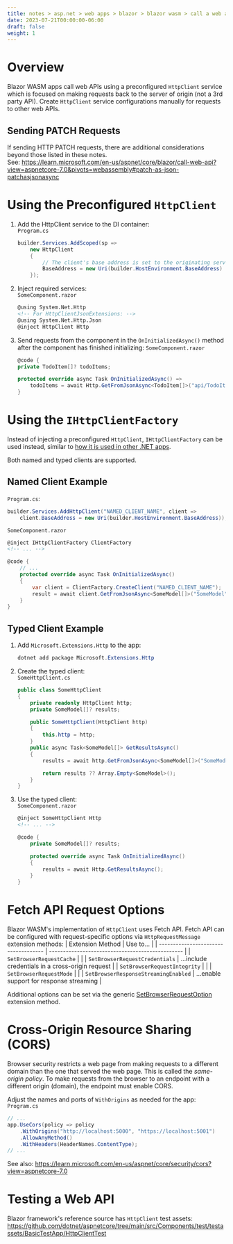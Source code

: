 ```yaml
---
title: notes > asp.net > web apps > blazor > blazor wasm > call a web api
date: 2023-07-21T00:00:00-06:00
draft: false
weight: 1
---
```


# Overview
Blazor WASM apps call web APIs using a preconfigured `HttpClient` service which is focused on <o>making requests back to the server of origin</o> (not a 3rd party API).  Create `HttpClient` service configurations manually for requests to other web APIs.

## Sending PATCH Requests
If sending HTTP PATCH requests, there are additional considerations beyond those listed in these notes.  
See: https://learn.microsoft.com/en-us/aspnet/core/blazor/call-web-api?view=aspnetcore-7.0&pivots=webassembly#patch-as-json-patchasjsonasync

# Using the Preconfigured `HttpClient`
1. Add the HttpClient service to the DI container:  
    `Program.cs`
    ```cs
    builder.Services.AddScoped(sp => 
        new HttpClient
        {
            // The client's base address is set to the originating server's address:
            BaseAddress = new Uri(builder.HostEnvironment.BaseAddress)
        });
    ```
2. Inject required services:  
    `SomeComponent.razor`
    ```html
    @using System.Net.Http 
    <!-- For HttpClientJsonExtensions: -->
    @using System.Net.Http.Json 
    @inject HttpClient Http
    ```

3. Send requests from the component in the `OnInitializedAsync()` method after the component has finished initializing:
    `SomeComponent.razor`
    ```cs
    @code {
    private TodoItem[]? todoItems;

    protected override async Task OnInitializedAsync() => 
        todoItems = await Http.GetFromJsonAsync<TodoItem[]>("api/TodoItems");
    }
    ```

# Using the `IHttpClientFactory`
Instead of injecting a preconfigured `HttpClient`, `IHttpClientFactory` can be used instead, similar to [how it is used in other .NET apps](../../../../dotnet/web/http/ihttpclientfactory.md).

Both named and typed clients are supported.

## Named Client Example  
`Program.cs`:
```cs
builder.Services.AddHttpClient("NAMED_CLIENT_NAME", client => 
    client.BaseAddress = new Uri(builder.HostEnvironment.BaseAddress));
```

`SomeComponent.razor`
```html
@inject IHttpClientFactory ClientFactory
<!-- ... -->
```
```cs
@code {
    // ...
    protected override async Task OnInitializedAsync()
    {
        var client = ClientFactory.CreateClient("NAMED_CLIENT_NAME");
        result = await client.GetFromJsonAsync<SomeModel[]>("SomeModel");
    }
}
```

## Typed Client Example
1. Add `Microsoft.Extensions.Http` to the app:
    ```powershell
    dotnet add package Microsoft.Extensions.Http
    ```
2. Create the typed client:  
    `SomeHttpClient.cs`
    ```cs
    public class SomeHttpClient
    {
        private readonly HttpClient http;
        private SomeModel[]? results;

        public SomeHttpClient(HttpClient http)
        {
            this.http = http;
        }
        public async Task<SomeModel[]> GetResultsAsync()
        {
            results = await http.GetFromJsonAsync<SomeModel[]>("SomeModel");

            return results ?? Array.Empty<SomeModel>();
        }
    }
    ```
3. Use the typed client:  
    `SomeComponent.razor`
    ```html
    @inject SomeHttpClient Http
    <!-- ... -->
    ```
    ```cs
    @code {
        private SomeModel[]? results;

        protected override async Task OnInitializedAsync()
        {
            results = await Http.GetResultsAsync();
        }
    }
    ```

# Fetch API Request Options
Blazor WASM's implementation of `HttpClient` uses Fetch API.  Fetch API can be configured with request-specific options via `HttpRequestMessage` extension methods:
| Extension Method                     | Use to...                                        |
| ------------------------------------ | ------------------------------------------------ |
| `SetBrowserRequestCache`             |                                                  |
| `SetBrowserRequestCredentials`       | ...include credentials in a cross-origin request |
| `SetBrowserRequestIntegrity`         |                                                  |
| `SetBrowserRequestMode`              |                                                  |
| `SetBrowserResponseStreamingEnabled` | ...enable support for response streaming         |

Additional options can be set via the generic [SetBrowserRequestOption](https://learn.microsoft.com/en-us/dotnet/api/microsoft.aspnetcore.components.webassembly.http.webassemblyhttprequestmessageextensions.setbrowserrequestoption?view=aspnetcore-7.0) extension method.

# Cross-Origin Resource Sharing (CORS)
Browser security restricts a web page from making requests to a different domain than the one that served the web page.  This is called the *same-origin policy*.  <o>To make requests from the browser to an endpoint with a different origin (domain), the endpoint must enable CORS</o>.

Adjust the names and ports of `WithOrigins` as needed for the app:  
`Program.cs`
```cs
// ...
app.UseCors(policy => policy
    .WithOrigins("http://localhost:5000", "https://localhost:5001")
    .AllowAnyMethod()
    .WithHeaders(HeaderNames.ContentType);
// ...
```

See also: https://learn.microsoft.com/en-us/aspnet/core/security/cors?view=aspnetcore-7.0

# Testing a Web API
Blazor framework's reference source has `HttpClient` test assets: https://github.com/dotnet/aspnetcore/tree/main/src/Components/test/testassets/BasicTestApp/HttpClientTest
